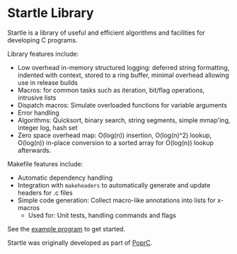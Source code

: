 Startle Library
===============

Startle is a library of useful and efficient algorithms and facilities for developing C programs.

Library features include:

* Low overhead in-memory structured logging: deferred string formatting, indented with context, stored to a ring buffer, minimal overhead allowing use in release builds
* Macros: for common tasks such as iteration, bit/flag operations, intrusive lists
* Dispatch macros: Simulate overloaded functions for variable arguments
* Error handling
* Algorithms: Quicksort, binary search, string segments, simple mmap'ing, integer log, hash set
* Zero space overhead map: O(log(n)) insertion, O(log(n)^2) lookup, O(log(n)) in-place conversion to a sorted array for O(log(n)) lookup afterwards.

Makefile features include:

* Automatic dependency handling
* Integration with `makeheaders` to automatically generate and update headers for .c files
* Simple code generation: Collect macro-like annotations into lists for x-macros
  - Used for: Unit tests, handling commands and flags
  
See the [example program](https://github.com/HackerFoo/startle_example) to get started.

Startle was originally developed as part of [PoprC](https://github.com/HackerFoo/poprc).

